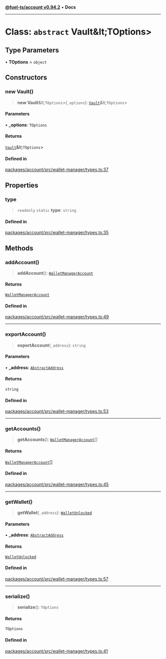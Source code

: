 [**@fuel-ts/account v0.94.2**](../index.md) • **Docs**

***

# Class: `abstract` Vault\&lt;TOptions\>

## Type Parameters

• **TOptions** = `object`

## Constructors

### new Vault()

> **new Vault**\&lt;`TOptions`\>(`_options`): [`Vault`](Vault.md)\&lt;`TOptions`\>

#### Parameters

• **\_options**: `TOptions`

#### Returns

[`Vault`](Vault.md)\&lt;`TOptions`\>

#### Defined in

[packages/account/src/wallet-manager/types.ts:37](https://github.com/FuelLabs/fuels-ts/blob/60e570b347e0262535adb24c6b13f5d26907fabb/packages/account/src/wallet-manager/types.ts#L37)

## Properties

### type

> `readonly` `static` **type**: `string`

#### Defined in

[packages/account/src/wallet-manager/types.ts:35](https://github.com/FuelLabs/fuels-ts/blob/60e570b347e0262535adb24c6b13f5d26907fabb/packages/account/src/wallet-manager/types.ts#L35)

## Methods

### addAccount()

> **addAccount**(): [`WalletManagerAccount`](../index.md#walletmanageraccount)

#### Returns

[`WalletManagerAccount`](../index.md#walletmanageraccount)

#### Defined in

[packages/account/src/wallet-manager/types.ts:49](https://github.com/FuelLabs/fuels-ts/blob/60e570b347e0262535adb24c6b13f5d26907fabb/packages/account/src/wallet-manager/types.ts#L49)

***

### exportAccount()

> **exportAccount**(`_address`): `string`

#### Parameters

• **\_address**: [`AbstractAddress`](../Interfaces/AbstractAddress.md)

#### Returns

`string`

#### Defined in

[packages/account/src/wallet-manager/types.ts:53](https://github.com/FuelLabs/fuels-ts/blob/60e570b347e0262535adb24c6b13f5d26907fabb/packages/account/src/wallet-manager/types.ts#L53)

***

### getAccounts()

> **getAccounts**(): [`WalletManagerAccount`](../index.md#walletmanageraccount)[]

#### Returns

[`WalletManagerAccount`](../index.md#walletmanageraccount)[]

#### Defined in

[packages/account/src/wallet-manager/types.ts:45](https://github.com/FuelLabs/fuels-ts/blob/60e570b347e0262535adb24c6b13f5d26907fabb/packages/account/src/wallet-manager/types.ts#L45)

***

### getWallet()

> **getWallet**(`_address`): [`WalletUnlocked`](WalletUnlocked.md)

#### Parameters

• **\_address**: [`AbstractAddress`](../Interfaces/AbstractAddress.md)

#### Returns

[`WalletUnlocked`](WalletUnlocked.md)

#### Defined in

[packages/account/src/wallet-manager/types.ts:57](https://github.com/FuelLabs/fuels-ts/blob/60e570b347e0262535adb24c6b13f5d26907fabb/packages/account/src/wallet-manager/types.ts#L57)

***

### serialize()

> **serialize**(): `TOptions`

#### Returns

`TOptions`

#### Defined in

[packages/account/src/wallet-manager/types.ts:41](https://github.com/FuelLabs/fuels-ts/blob/60e570b347e0262535adb24c6b13f5d26907fabb/packages/account/src/wallet-manager/types.ts#L41)
